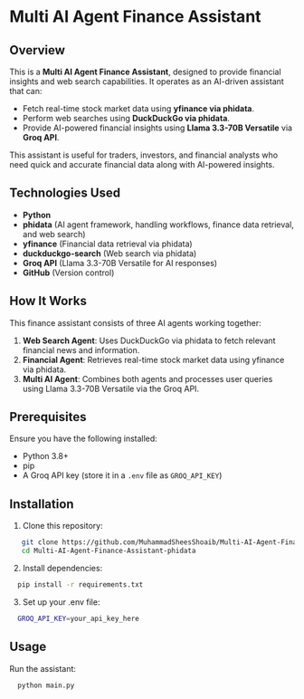 # Multi AI Agent Finance Assistant

## Overview
This is a **Multi AI Agent Finance Assistant**, designed to provide financial insights and web search capabilities. It operates as an AI-driven assistant that can:
- Fetch real-time stock market data using **yfinance via phidata**.
- Perform web searches using **DuckDuckGo via phidata**.
- Provide AI-powered financial insights using **Llama 3.3-70B Versatile** via **Groq API**.

This assistant is useful for traders, investors, and financial analysts who need quick and accurate financial data along with AI-powered insights.

## Technologies Used
- **Python**
- **phidata** (AI agent framework, handling workflows, finance data retrieval, and web search)
- **yfinance** (Financial data retrieval via phidata)
- **duckduckgo-search** (Web search via phidata)
- **Groq API** (Llama 3.3-70B Versatile for AI responses)
- **GitHub** (Version control)

## How It Works
This finance assistant consists of three AI agents working together:

1. **Web Search Agent**: Uses DuckDuckGo via phidata to fetch relevant financial news and information.
2. **Financial Agent**: Retrieves real-time stock market data using yfinance via phidata.
3. **Multi AI Agent**: Combines both agents and processes user queries using Llama 3.3-70B Versatile via the Groq API.

## Prerequisites
Ensure you have the following installed:
- Python 3.8+
- pip
- A Groq API key (store it in a `.env` file as `GROQ_API_KEY`)

## Installation
1. Clone this repository:
```bash
   git clone https://github.com/MuhammadSheesShoaib/Multi-AI-Agent-Finance-Assistant-phidata.git
   cd Multi-AI-Agent-Finance-Assistant-phidata
```
2. Install dependencies:
```bash
  pip install -r requirements.txt
```
3. Set up your .env file:
```bash
  GROQ_API_KEY=your_api_key_here
```

## Usage
Run the assistant:
```bash
  python main.py
```
